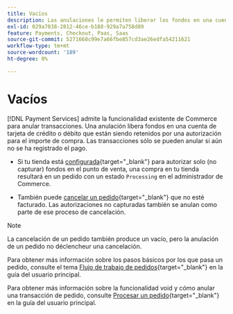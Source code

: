 ```yaml
---
title: Vacíos
description: Las anulaciones le permiten liberar los fondos en una cuenta de tarjeta de crédito o débito que están bloqueados o mantenidos a un lado por una autorización para el importe de una compra.
exl-id: 029a7038-2812-46ce-b188-929a7a758d89
feature: Payments, Checkout, Paas, Saas
source-git-commit: 5271668c99e7a66fbe857cd3ae26edfa54211621
workflow-type: tm+mt
source-wordcount: '189'
ht-degree: 0%

---
```


# Vacíos

[!DNL Payment Services] admite la funcionalidad existente de Commerce para anular transacciones. Una anulación libera fondos en una cuenta de tarjeta de crédito o débito que están siendo retenidos por una autorización para el importe de compra. Las transacciones sólo se pueden anular si aún no se ha registrado el pago.

* Si tu tienda está [configurada](https://experienceleague.adobe.com/en/docs/commerce-admin/config/sales/payment-methods/payment-methods#payment-actions){target="_blank"} para autorizar solo (no capturar) fondos en el punto de venta, una compra en tu tienda resultará en un pedido con un estado `Processing` en el administrador de Commerce.

* También puede [cancelar un pedido](https://experienceleague.adobe.com/en/docs/commerce-admin/stores-sales/point-of-purchase/assist/customer-account-create-order){target="_blank"} que no esté facturado. Las autorizaciones no capturadas también se anulan como parte de ese proceso de cancelación.

>[!NOTE]
>
>La cancelación de un pedido también produce un vacío, pero la anulación de un pedido no déclencheur una cancelación.

Para obtener más información sobre los pasos básicos por los que pasa un pedido, consulte el tema [Flujo de trabajo de pedidos](https://experienceleague.adobe.com/en/docs/commerce-admin/stores-sales/order-management/orders/order-processing){target="_blank"} en la guía del usuario principal.

Para obtener más información sobre la funcionalidad void y cómo anular una transacción de pedido, consulte [Procesar un pedido](https://experienceleague.adobe.com/en/docs/commerce-admin/stores-sales/order-management/orders/order-processing#process-an-order){target="_blank"} en la guía del usuario principal.
